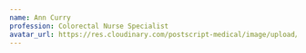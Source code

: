 ```yaml
---
name: Ann Curry
profession: Colorectal Nurse Specialist
avatar_url: https://res.cloudinary.com/postscript-medical/image/upload/v1622576446/marketing-website/contributors/Ann.jpg
---
```


